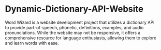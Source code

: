 # Dynamic-Dictionary-API-Website
Word Wizard is a website development project that utilizes a dictionary API to provide part-of-speech, phonetic, definitions, examples, and audio pronunciations. While the website may not be responsive, it offers a comprehensive resource for language enthusiasts, allowing them to explore and learn words with ease.
